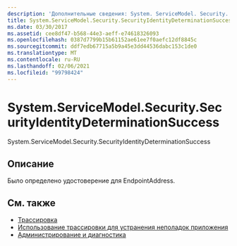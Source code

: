 ```yaml
---
description: 'Дополнительные сведения: System. ServiceModel. Security. Секуритидентитидетерминатионсукцесс'
title: System.ServiceModel.Security.SecurityIdentityDeterminationSuccess
ms.date: 03/30/2017
ms.assetid: cee8df47-b568-44e3-aeff-e74618326093
ms.openlocfilehash: 0387d7799b15b61152ae61ee7f0aefc12df8845c
ms.sourcegitcommit: ddf7edb67715a5b9a45e3dd44536dabc153c1de0
ms.translationtype: MT
ms.contentlocale: ru-RU
ms.lasthandoff: 02/06/2021
ms.locfileid: "99798424"
---
```

# <a name="systemservicemodelsecuritysecurityidentitydeterminationsuccess"></a>System.ServiceModel.Security.SecurityIdentityDeterminationSuccess

System.ServiceModel.Security.SecurityIdentityDeterminationSuccess  
  
## <a name="description"></a>Описание  

 Было определено удостоверение для EndpointAddress.  
  
## <a name="see-also"></a>См. также

- [Трассировка](index.md)
- [Использование трассировки для устранения неполадок приложения](using-tracing-to-troubleshoot-your-application.md)
- [Администрирование и диагностика](../index.md)
